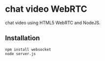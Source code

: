 chat video WebRTC
=================

chat video using HTML5 WebRTC and NodeJS.

Installation
------------

    npm install websocket
    node server.js

